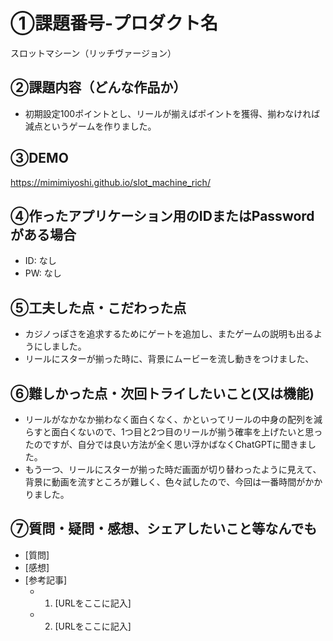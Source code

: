 # ①課題番号-プロダクト名

スロットマシーン（リッチヴァージョン）

## ②課題内容（どんな作品か）

- 初期設定100ポイントとし、リールが揃えばポイントを獲得、揃わなければ減点というゲームを作りました。
  

## ③DEMO

https://mimimiyoshi.github.io/slot_machine_rich/

## ④作ったアプリケーション用のIDまたはPasswordがある場合

- ID: なし
- PW: なし

## ⑤工夫した点・こだわった点

- カジノっぽさを追求するためにゲートを追加し、またゲームの説明も出るようにしました。
- リールにスターが揃った時に、背景にムービーを流し動きをつけました、


## ⑥難しかった点・次回トライしたいこと(又は機能)

- リールがなかなか揃わなく面白くなく、かといってリールの中身の配列を減らすと面白くないので、1つ目と2つ目のリールが揃う確率を上げたいと思ったのですが、自分では良い方法が全く思い浮かばなくChatGPTに聞きました。
- もう一つ、リールにスターが揃った時だ画面が切り替わったように見えて、背景に動画を流すところが難しく、色々試したので、今回は一番時間がかかりました。

## ⑦質問・疑問・感想、シェアしたいこと等なんでも

- [質問]
- [感想]
- [参考記事]
  - 1. [URLをここに記入]
  - 2. [URLをここに記入]

